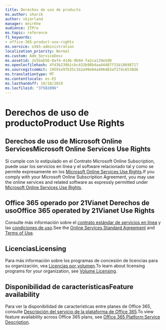 ```yaml
---
title: Derechos de uso de producto
ms.author: sharik
author: skjerland
manager: mnirkhe
audience: ITPro
ms.topic: reference
f1_keywords:
- office-365-product-use-rights
ms.service: o365-administration
localization_priority: Normal
ms.custom: Adm_ServiceDesc
ms.assetid: 2e5bab56-0af4-414b-9b94-fa2ca129e5d0
ms.openlocfilehash: 4fd3b239b1cbc433b90b4aa44407f31b18698717
ms.sourcegitcommit: 19591e97b35c1b2a99e04a496d83af27dc6530d6
ms.translationtype: MT
ms.contentlocale: es-ES
ms.lasthandoff: 10/18/2019
ms.locfileid: "37582096"
---
```

# <a name="product-use-rights"></a><span data-ttu-id="7580b-102">Derechos de uso de producto</span><span class="sxs-lookup"><span data-stu-id="7580b-102">Product Use Rights</span></span>

## <a name="microsoft-online-services-use-rights"></a><span data-ttu-id="7580b-103">Derechos de uso de Microsoft Online Services</span><span class="sxs-lookup"><span data-stu-id="7580b-103">Microsoft Online Services Use Rights</span></span>

<span data-ttu-id="7580b-104">Si cumple con lo estipulado en el Contrato Microsoft Online Subscription, puede usar los servicios en línea y el software relacionado tal y como se permite expresamente en los [Microsoft Online Services Use Rights](http://www.microsoftvolumelicensing.com/DocumentSearch.aspx?Mode=3&DocumentTypeId=37&ShowArchived=true).</span><span class="sxs-lookup"><span data-stu-id="7580b-104">If you comply with your Microsoft Online Subscription Agreement, you may use the online services and related software as expressly permitted under [Microsoft Online Services Use Rights](http://www.microsoftvolumelicensing.com/DocumentSearch.aspx?Mode=3&DocumentTypeId=37&ShowArchived=true).</span></span>
  
## <a name="office-365-operated-by-21vianet-use-rights"></a><span data-ttu-id="7580b-105">Office 365 operado por 21Vianet Derechos de uso</span><span class="sxs-lookup"><span data-stu-id="7580b-105">Office 365 operated by 21Vianet Use Rights</span></span>

<span data-ttu-id="7580b-106">Consulte más información sobre el [contrato estándar de servicios en línea](http://www.21vbluecloud.com/office365/O365-AgreeWebDir/) y las [condiciones de uso](http://www.21vbluecloud.com/office365/O365-TOU/).</span><span class="sxs-lookup"><span data-stu-id="7580b-106">See the [Online Services Standard Agreement](http://www.21vbluecloud.com/office365/O365-AgreeWebDir/) and [Terms of Use](http://www.21vbluecloud.com/office365/O365-TOU/).</span></span>
  
## <a name="licensing"></a><span data-ttu-id="7580b-107">Licencias</span><span class="sxs-lookup"><span data-stu-id="7580b-107">Licensing</span></span>

<span data-ttu-id="7580b-108">Para más información sobre los programas de concesión de licencias para su organización, vea [Licencias por volumen](https://go.microsoft.com/fwlink/?LinkId=393693).</span><span class="sxs-lookup"><span data-stu-id="7580b-108">To learn about licensing programs for your organization, see [Volume Licensing](https://go.microsoft.com/fwlink/?LinkId=393693).</span></span>
  
## <a name="feature-availability"></a><span data-ttu-id="7580b-109">Disponibilidad de características</span><span class="sxs-lookup"><span data-stu-id="7580b-109">Feature availability</span></span>

<span data-ttu-id="7580b-110">Para ver la disponibilidad de características entre planes de Office 365, consulte [Descripción del servicio de la plataforma de Office 365](office-365-platform-service-description.md).</span><span class="sxs-lookup"><span data-stu-id="7580b-110">To view feature availability across Office 365 plans, see [Office 365 Platform Service Description](office-365-platform-service-description.md).</span></span>
  

